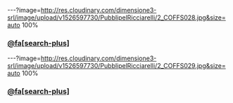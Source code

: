 ---?image=http://res.cloudinary.com/dimensione3-srl/image/upload/v1526597730/PubblipelRicciarelli/2_COFFS028.jpg&size=auto 100%
### [@fa[search-plus]](http://res.cloudinary.com/dimensione3-srl/image/upload/v1526597730/PubblipelRicciarelli/2_COFFS028.jpg)
---?image=http://res.cloudinary.com/dimensione3-srl/image/upload/v1526597730/PubblipelRicciarelli/2_COFFS029.jpg&size=auto 100%
### [@fa[search-plus]](http://res.cloudinary.com/dimensione3-srl/image/upload/v1526597730/PubblipelRicciarelli/2_COFFS029.jpg)
